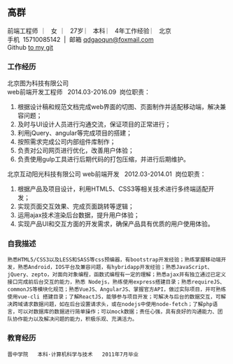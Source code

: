 ## 高群
前端工程师   ︳  女   ︳ 27岁  ︳  本科  ︳ 4年工作经验  ︳ 北京  <br>
手机  15710085142  |  邮箱  qdgaoqun@foxmail.com<br>
Github [to my git](https://github.com/gaoqun0528/qdgaoqun)<br>
### 工作经历   
北京图为科技有限公司<br>  	web前端开发工程师   2014.03-2016.09 
岗位职责：
1. 根据设计稿和规范文档完成web界面的切图、页面制作并适配移动端，解决兼容问题；
2. 及时与UI设计人员进行沟通交流，保证项目的正常进行；
3. 利用jQuery、angular等完成项目的搭建；
4. 按照需求完成公司内部组件库制作；
5. 负责对公司网页进行优化，改善用户体验；
6. 负责使用gulp工具进行后期代码的打包压缩，并进行后期维护。

北京互动阳光科技有限公司 	web前端开发    2012.03-2014.01  
岗位职责：
1. 根据产品及项目设计，利用HTML5、CSS3等相关技术进行多终端适配开发； 
2. 实现页面交互效果、完成页面跳转等逻辑；
3. 运用ajax技术渲染后台数据，提升用户体验；
4. 实现产品UI和交互方面的开发需求，确保产品具有优质的用户使用体验。

### 自我描述
    熟悉HTML5/CSS3以及LESS和SASS等css预编器，有bootstrap开发经验；熟练掌握移动端开发，熟悉Android，IOS平台及兼容问题，有hybridapp开发经验；熟悉JavaScript、jQuery、zepto，对面向对象编程，函数式编程有一定的理解；熟悉ajax并有独立通过已定义接口完成前后台交互的能力，熟悉 Nodejs，熟练使用express搭建目录；熟悉requireJS、commonJS等模块化规范；熟悉VueJS、AngularJS、掌握官方API，做过实际项目，并可熟练使用vue-cli 搭建目录；了解ReactJS，能够参与项目开发；可解决与后台的数据交互，可解决跨域请求数据问题，如在后台设置请求头，或在nodejs中使用node-fetch；了解php语言，可以对数据库的数据进行简单操作；可以mock数据；责任心强，具有良好的沟通能力、团队协作能力以及解决问题的能力，积极乐观、充满活力。

### 教育经历
	晋中学院   本科·计算机科学与技术   2011年7月毕业
